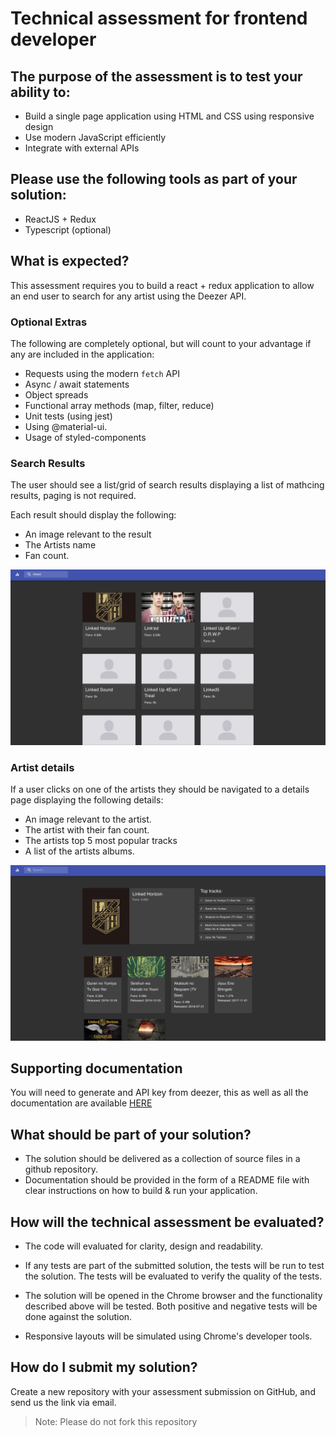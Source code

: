 # Technical assessment for frontend developer

## The purpose of the assessment is to test your ability to:

* Build a single page application using HTML and CSS using responsive design
* Use modern JavaScript efficiently
* Integrate with external APIs

## Please use the following tools as part of your solution:

* ReactJS + Redux
* Typescript (optional)

## What is expected?

This assessment requires you to build a react + redux application to allow an end user to search for any artist using the Deezer API.

### Optional Extras

The following are completely optional, but will count to your advantage if any are included in the application:

* Requests using the modern `fetch` API
* Async / await statements
* Object spreads
* Functional array methods (map, filter, reduce)
* Unit tests (using jest)
* Using @material-ui.
* Usage of styled-components

### Search Results

The user should see a list/grid of search results displaying a list of mathcing results, paging is not required.

Each result should display the following:

* An image relevant to the result
* The Artists name
* Fan count.

![Search results](images/search-results.png)

### Artist details

If a user clicks on one of the artists they should be navigated to a details page displaying the following details:

* An image relevant to the artist.
* The artist with their fan count.
* The artists top 5 most popular tracks
* A list of the artists albums.

![Artist details](images/artist-details.png)

## Supporting documentation

You will need to generate and API key from deezer, this as well as all the documentation are available [HERE](https://developers.deezer.com/api)

## What should be part of your solution?

* The solution should be delivered as a collection of source files in a github repository.
* Documentation should be provided in the form of a README file with clear instructions on how to build & run your application.

## How will the technical assessment be evaluated?

* The code will evaluated for clarity, design and readability.

* If any tests are part of the submitted solution, the tests will be run to test the solution. The tests will be evaluated to verify the quality of the tests.

* The solution will be opened in the Chrome browser and the functionality described above will be tested. Both positive and negative tests will be done against the solution.

* Responsive layouts will be simulated using Chrome's developer tools.

## How do I submit my solution?

Create a new repository with your assessment submission on GitHub, and send us the link via email.

> Note: Please do not fork this repository
